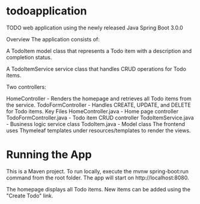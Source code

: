 # todoapplication
TODO web application using the newly released Java Spring Boot 3.0.0

Overview
The application consists of:

A TodoItem model class that represents a Todo item with a description and completion status.

A TodoItemService service class that handles CRUD operations for Todo items.

Two controllers:

HomeController - Renders the homepage and retrieves all Todo items from the service.
TodoFormController - Handles CREATE, UPDATE, and DELETE for Todo items.
Key Files
HomeController.java - Home page controller
TodoFormController.java - Todo item CRUD controller
TodoItemService.java - Business logic service class
TodoItem.java - Model class
The frontend uses Thymeleaf templates under resources/templates to render the views.

# Running the App

This is a Maven project. To run locally, execute the mvnw spring-boot:run command from the root folder. The app will start on http://localhost:8080.

The homepage displays all Todo items. New items can be added using the "Create Todo" link.
